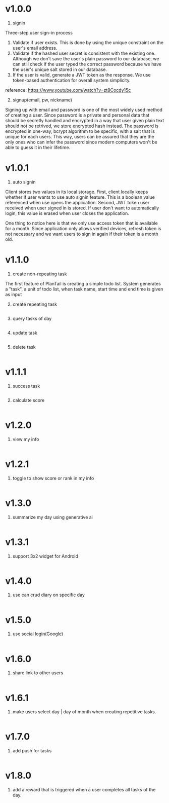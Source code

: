 # v1.0.0
1. signin

Three-step user sign-in process
1. Validate if user exists. This is done by using the unique constraint on the user's email address.
2. Validate if the hashed user secret is consistent with the existing one. Although we don't save the user's plain password to our database, we can still check if the user typed the correct password because we have the user's unique salt stored in our database.
3. If the user is valid, generate a JWT token as the response. We use token-based authentication for overall system simplicity. 

reference: https://www.youtube.com/watch?v=zt8Cocdy15c


2. signup(email, pw, nickname)

Signing up with email and password is one of the most widely used method of creating a user. Since password is a private and personal data that should be secretly handled and encrypted in a way that user given plain text should not be retrived, we store encrypted hash instead. The password is encrypted in one-way, bcrypt algorithm to be specific, with a salt that is unique for each users. This way, users can be assured that they are the only ones who can infer the password since modern computers won't be able to guess it in their lifetime. 


# v1.0.1
1. auto signin

Client stores two values in its local storage.
First, client locally keeps whether if user wants to use auto signin feature. This is a boolean value referenced when use opens the application. Second, JWT token user received when user signed in is stored. If user don't want to automatically login, this value is erased when user closes the application. 

One thing to notice here is that we only use access token that is available for a month. Since application only allows verified devices, refresh token is not necessary and we want users to sign in again if their token is a month old.


# v1.1.0
1. create non-repeating task

The first feature of PlanTail is creating a simple todo list. System generates a "task", a unit of todo list, when task name, start time and end time is given as input

2. create repeating task
```
```
3. query tasks of day
```
```
4. update task
```
```
5. delete task
```
```

# v1.1.1
1. success task
```
```
2. calculate score
```
```

# v1.2.0
1. view my info
```
```

# v1.2.1
1. toggle to show score or rank in my info
```
```

# v1.3.0
1. summarize my day using generative ai
```
```

# v1.3.1
1. support 3x2 widget for Android
```
```

# v1.4.0
1. use can crud diary on specific day
```
```

# v1.5.0
1. use social login(Google)
```
```

# v1.6.0
1. share link to other users
```
```

# v1.6.1
1. make users select day | day of month when creating repetitive tasks.
```
```

# v1.7.0
1. add push for tasks
```
```

# v1.8.0
1. add a reward that is triggered when a user completes all tasks of the day.
```
```
